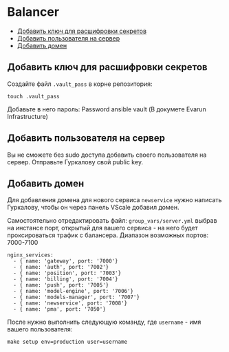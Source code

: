 # Balancer

- [Добавить ключ для расшифровки секретов](#vault)
- [Добавить пользователя на сервер](#user)
- [Добавить домен](#domain)

## <a name="vault"></a> Добавить ключ для расшифровки секретов
Создайте файл `.vault_pass` в корне репозитория:
```
touch .vault_pass
```
Добавьте в него пароль: Password ansible vault (В докумете Evarun Infrastructure)

## <a name="user"></a> Добавить пользователя на сервер
Вы не сможете без sudo доступа добавить своего пользователя на сервер.
Отправьте Гуркалову свой public key.

## <a name="domain"></a> Добавить домен
Для добавления домена для нового сервиса `newservice` нужно написать Гуркалову, чтобы он через панель VScale добавил домен.

Самостоятельно отредактировать файл: `group_vars/server.yml` выбрав на инстансе порт, открытый для вашего сервиса - на него будет проксироваться трафик с балансера.
Диапазон возможных портов: 7000-7100
```
nginx_services:
  - { name: 'gateway', port: '7000'}
  - { name: 'auth', port: '7002'}
  - { name: 'position', port: '7003'}
  - { name: 'billing', port: '7004'}
  - { name: 'push', port: '7005'}
  - { name: 'model-engine', port: '7006'}
  - { name: 'models-manager', port: '7007'}
  - { name: 'newservice', port: '7008'}
  - { name: 'pma', port: '7050'}

```

После нужно выполнить следующую команду, где `username` - имя вашего пользователя:
```
make setup env=production user=username
```
